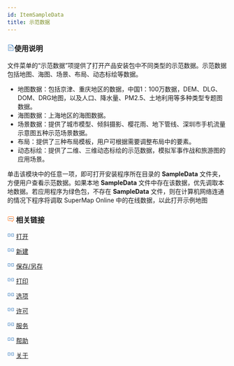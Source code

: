 ```yaml
---
id: ItemSampleData
title: 示范数据
---
```

### ![](img/read.gif)使用说明

文件菜单的“示范数据”项提供了打开产品安装包中不同类型的示范数据。示范数据包括地图、海图、场景、布局、动态标绘等数据。

  * 地图数据：包括京津、重庆地区的数据，中国1：100万数据，DEM、DLG、DOM、DRG地图，以及人口、降水量、PM2.5、土地利用等多种类型专题图数据。
  * 海图数据：上海地区的海图数据。
  * 场景数据：提供了城市模型、倾斜摄影、樱花雨、地下管线、深圳市手机流量示意图五种示范场景数据。
  * 布局：提供了三种布局模板，用户可根据需要调整布局中的要素。
  * 动态标绘：提供了二维、三维动态标绘的示范数据，模拟军事作战和旅游图的应用场景。

单击该模块中的任意一项，即可打开安装程序所在目录的 **SampleData** 文件夹，方便用户查看示范数据。如果本地 **SampleData**
文件中存在该数据，优先调取本地数据。若应用程序为绿色包，不存在 **SampleData** 文件，则在计算机网络连通的情况下程序将调取 SuperMap
Online 中的在线数据，以此打开示例地图

### ![](img/seealso.png) 相关链接

![](img/smalltitle.png) [打开](ItemOpen.htm)

![](img/smalltitle.png) [新建](ItemNew.htm)

![](img/smalltitle.png) [保存/另存](ItemSave.htm)

![](img/smalltitle.png) [打印](ItemPrint.htm)

![](img/smalltitle.png) [选项](ItemDeskproOption.htm)

![](img/smalltitle.png) [许可](ItemLicense.htm)

![](img/smalltitle.png) [服务](OnlineAddress.htm)

![](img/smalltitle.png) [帮助](ItemHelp.htm)

![](img/smalltitle.png) [关于](About.htm)


